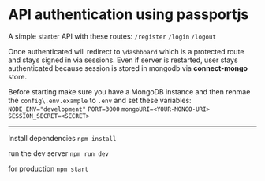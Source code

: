 # API authentication using passportjs

A simple starter API with these routes:
`/register`
`/login`
`/logout`

Once authenticated will redirect to `\dashboard` which is a protected route and stays signed in via sessions.
Even if server is restarted, user stays authenticated because session is stored in mongodb via **connect-mongo** store.

Before starting make sure you have a MongoDB instance and then renmae the `config\.env.example` to `.env` and set these
variables:
`NODE_ENV="development"`
`PORT=3000`
`mongoURI=<YOUR-MONGO-URI>`
`SESSION_SECRET=<SECRET>`

---

Install dependencies
`npm install`

run the dev server
`npm run dev`

for production
`npm start`
